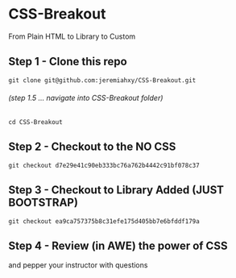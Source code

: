 # CSS-Breakout
From Plain HTML to Library to Custom

## Step 1 - Clone this repo
```git clone git@github.com:jeremiahxy/CSS-Breakout.git```

###### (step 1.5 ... navigate into CSS-Breakout folder)
```cd CSS-Breakout```

## Step 2 - Checkout to the NO CSS
```git checkout d7e29e41c90eb333bc76a762b4442c91bf078c37```

## Step 3 - Checkout to Library Added (JUST BOOTSTRAP)
```git checkout ea9ca757375b8c31efe175d405bb7e6bfddf179a```

## Step 4 - Review (in AWE) the power of CSS
and pepper your instructor with questions
